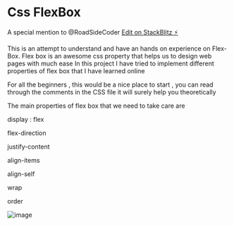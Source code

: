 # Css FlexBox
A special mention to @RoadSideCoder
[Edit on StackBlitz ⚡️](https://stackblitz.com/edit/js-rorqbr)

This is an attempt to understand and have an hands on experience on Flex-Box.
Flex box is an awesome css property that helps us to design web pages with much ease
In this project I have tried to implement different properties of flex box that I have learned online

For all the beginners , this would be a nice place to start , you can read through the comments in the CSS file it will surely help you theoretically

The main properties of flex box that we need to take care are

display : flex

flex-direction

justify-content

align-items

align-self

wrap

order


![image](https://user-images.githubusercontent.com/17353764/179396727-68869bfa-3872-499e-9ac6-5470ca07ba72.png)

